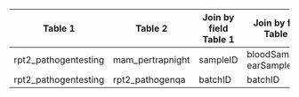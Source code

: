 |Table 1|Table 2|Join by field Table 1|Join by field Table 2|
|------------------|-------------------|--------------------|---------------------|
rpt2_pathogentesting|mam_pertrapnight|sampleID|bloodSampleID, earSampleID
rpt2_pathogentesting|rpt2_pathogenqa|batchID|batchID
